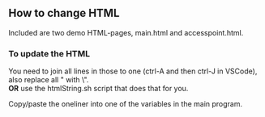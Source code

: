 ## How to change HTML

Included are two demo HTML-pages, main.html and accesspoint.html. 

### To update the HTML
You need to join all lines in those to one (ctrl-A and then ctrl-J in VSCode), also replace all " with \\".  
**OR** use the htmlString.sh script that does that for you.

Copy/paste the oneliner into one of the variables in the main program.
